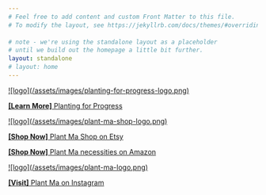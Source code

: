 ```yaml
---
# Feel free to add content and custom Front Matter to this file.
# To modify the layout, see https://jekyllrb.com/docs/themes/#overriding-theme-defaults

# note - we're using the standalone layout as a placeholder
# until we build out the homepage a little bit further.
layout: standalone
# layout: home
---
```


<a href="/planting-for-progress">
  ![logo](/assets/images/planting-for-progress-logo.png)
</a>

[**\[Learn More\]** Planting for Progress](/planting-for-progress)

<a href="https://etsy.com/shop/PlantMaShop" target="_blank">
  ![logo](/assets/images/plant-ma-shop-logo.png)
</a>

<a href="http://etsy.com/shop/PlantMaShop" target="_blank"><strong>[Shop Now]</strong> Plant Ma Shop on Etsy</a>

<a href="https://www.amazon.com/shop/plant.ma" target="_blank"><strong>[Shop Now]</strong> Plant Ma necessities on Amazon</a>

<a href="https://www.instagram.com/plant.ma" target="_blank">
  ![logo](/assets/images/plant-ma-logo.png)
</a>

<a href="https://www.instagram.com/plant.ma" target="_blank"><strong>[Visit]</strong> Plant Ma on Instagram</a>
